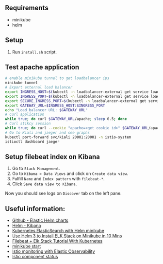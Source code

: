 ## Requirements

- minikube
- helm

## Setup

1. Run `install.sh` script.

## Test apache application

```sh
# enable minikube tunnel to get loadbalancer ips
minikube tunnel
# Export external load balancer
export INGRESS_HOST=$(kubectl -n loadbalancer-external get service loadbalancer-external -o jsonpath='{.status.loadBalancer.ingress[0].ip}') 
export INGRESS_PORT=$(kubectl -n loadbalancer-external get service loadbalancer-external -o jsonpath='{.spec.ports[?(@.name=="http2")].port}')
export SECURE_INGRESS_PORT=$(kubectl -n loadbalancer-external get service loadbalancer-external -o jsonpath='{.spec.ports[?(@.name=="https")].port}')
export GATEWAY_URL=$INGRESS_HOST:$INGRESS_PORT
echo "Load balancer URL: $GATEWAY_URL"
# Curl application
while true; do curl $GATEWAY_URL/apache; sleep 0.5; done
# Curl stikcy session
while true; do curl --cookie "apache=<get cookie id>" $GATEWAY_URL/apache; done
# Go to Kiali and jaeger and see graphs
kubectl port-forward svc/kiali 20001:20001 -n istio-system
istioctl dashboard jaeger
```

## Setup filebeat index on Kibana

1. Go to `Stack Management`.
2. Go to `Kibana > Data Views` and click on `Create data view`.
3. Fulfill `Name` and `Index pattern` with `filebeat-*`.
4. Click `Save data view to Kibana`.

Now you should see logs on `Discover` tab on the left pane.

## Useful information:

- [Github - Elastic Helm charts](https://github.com/elastic/helm-charts)
- [Helm - Kibana](https://artifacthub.io/packages/helm/elastic/kibana#installing)
- [Kubernetes ElasticSearch with Helm minikube](https://www.bogotobogo.com/DevOps/Docker/Docker_Kubernetes_ElasticSearch_with_Helm_minikube.php)
- [Use Helm 3 to Install ELK Stack on Minikube in 10 Mins](https://www.youtube.com/watch?v=ObLXSMfDX1o)
- [Filebeat + Elk Stack Tutorial With Kubernetes](https://www.youtube.com/watch?v=SU--XMhbWoY)
- [minikube start](https://minikube.sigs.k8s.io/docs/commands/start/)
- [Istio monitoring with Elastic Observability](https://www.elastic.co/blog/istio-monitoring-with-elastic-observability)
- [Istio component status](https://kiali.io/docs/features/istio-component-status/)